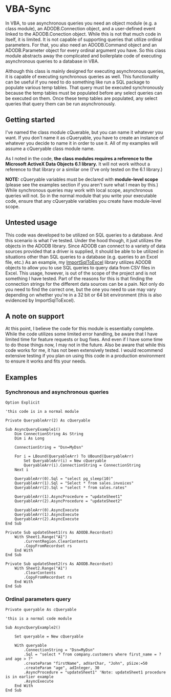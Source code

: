 # VBA-Sync

In VBA, to use asynchronous queries you need an object module (e.g. a class module), an ADODB.Connection object, and a user-defined event linked to the ADODB.Conection object. While this is not that much code in itself, it is limited. It is not capable of supporting queries that utilize ordinal parameters. For that, you also need an ADODB.Command object and an ADODB.Parameter object for every ordinal argument you have. So this class module abstracts away the complicated and boilerplate code of executing asynchronous queries to a database in VBA. 

Although this class is mainly designed for executing asynchronous queries, it is capable of executing synchronous queries as well. This functionality can be useful if you need to do something like run a SQL package to populate various temp tables. That query must be executed synchronously because the temp tables must be populated before any select queries can be executed on them. Once these temp tables are populated, any select queries that query them can be run asynchronously.

## Getting started

I've named the class module cQuerable, but you can name it whatever you want. If you don't name it as cQueryable, you have to create an instance of whatever you decide to name it in order to use it. All of my examples will assume a cQueryable class module name.

As I noted in the code, **the class modules requires a reference to the Microsoft ActiveX Data Objects 6.1 library.** It will not work without a reference to that library or a similar one (I've only tested on the 6.1 library.)

**NOTE:** cQueryable variables must be declared with **module-level scope** (please see the examples section if you aren't sure what I mean by this.) While synchronous queries may work with local scope, asynchronous queries will not. So in the normal module that you write your executable code, ensure that any cQueryable variables you create have module-level scope.

## Untested usage

This code was developed to be utilized on SQL queries to a database. And this scenario is what I've tested. Under the hood though, it just utilizes the objects in the ADODB library. Since ADODB can connect to a variety of data sources provided that a driver is supplied, it should be able to be utilized in situations other than SQL queries to a database (e.g. queries to an Excel file, etc.) As an example, my [ImportSqlToExcel](https://github.com/beyphy/ImportSqlToExcel) library utilizes ADODB objects to allow you to use SQL queries to query data from CSV files in Excel. This usage, however, is out of the scope of the project and is not something I have tested. Part of the reasons for this is that finding the connection strings for the different data sources can be a pain. Not only do you need to find the correct one, but the one you need to use may vary depending on whether you're in a 32 bit or 64 bit environment (this is also evidenced by ImportSqlToExcel).

## A note on support

At this point, I believe the code for this module is essentially complete. While the code utilizes some limited error handling, be aware that I have limited time for feature requests or bug fixes. And even if I have some time to do those things now, I may not in the future. Also be aware that while this code works for me, it has not been extensively tested. I would recommend extensive testing if you plan on using this code in a production environment to ensure it works and fits your needs.

## Examples

### Synchronous and asynchronous queries

    Option Explicit
    
    'this code is in a normal module
    
    Private QueryableArr(2) As cQueryable
    
    Sub AsyncQueryExample1()
        Dim ConnectionString As String
        Dim i As Long
        
        ConnectionString = "Dsn=MyDsn"
        
        For i = LBound(QueryableArr) To UBound(QueryableArr)
            Set QueryableArr(i) = New cQueryable
            QueryableArr(i).ConnectionString = ConnectionString
        Next i
        
        QueryableArr(0).Sql = "select pg_sleep(10)"
        QueryableArr(1).Sql = "Select * from sales.invoices"
        QueryableArr(2).Sql = "select * from sales.rates"
        
        QueryableArr(1).AsyncProcedure = "updateSheet1"
        QueryableArr(2).AsyncProcedure = "updateSheet2"
        
        QueryableArr(0).AsyncExecute
        QueryableArr(1).AsyncExecute
        QueryableArr(2).AsyncExecute
    End Sub

    Private Sub updateSheet1(rs As ADODB.Recordset)
        With Sheet1.Range("A1")
            .CurrentRegion.ClearContents
            .CopyFromRecordset rs
        End With
    End Sub
    
    Private Sub updateSheet2(rs As ADODB.Recordset)
        With Sheet2.Range("A1")
            .ClearContents
            .CopyFromRecordset rs
        End With
    End Sub

### Ordinal parameters query

    Private queryable As cQueryable
    
    'this is a normal code module
    
    Sub AsyncQueryExample2()
        
        Set queryable = New cQueryable
        
        With queryable
            .ConnectionString = "Dsn=MyDsn"
            .Sql = "select * from company.customers where first_name = ? and age > ?"
            .createParam "firstName", adVarChar, "John", pSize:=50
            .createParam "age", adInteger, 30
            .AsyncProcedure = "updateSheet1" 'Note: updateSheet1 procedure is in earlier example
            .AsyncExecute
        End With
    End Sub
